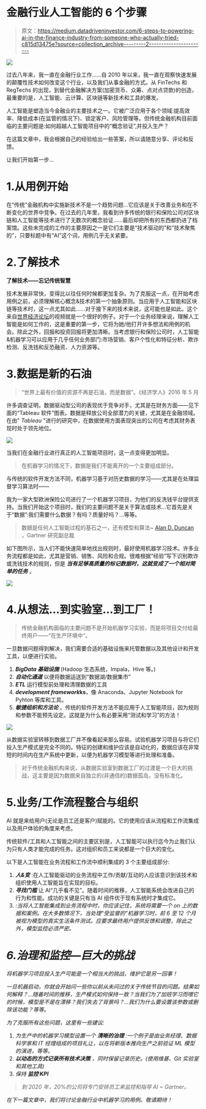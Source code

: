 # 金融行业人工智能的 6 个步骤

> 原文：<https://medium.datadriveninvestor.com/6-steps-to-powering-ai-in-the-finance-industry-from-someone-who-actually-tried-c815d13475e?source=collection_archive---------2----------------------->

![](img/148f22f9b161688822102a2a3649935f.png)

过去八年来，我一直在金融行业工作……自 2010 年以来，我一直在观察快速发展的颠覆性技术如何改变这个行业，以及我们从事金融的方式。从 FinTechs 和 RegTechs 的出现，到替代金融解决方案(加密货币、众筹、点对点贷款)的创造，最重要的是，人工智能、云计算、区块链等新技术和工具的爆发。

人工智能是塑造当今金融业的主要技术之一。它被广泛应用于各个领域:提高效率、降低成本(在监管的情况下)、锁定客户、风险管理等。但传统金融机构目前面临的主要问题是:如何超越人工智能项目中的“概念验证”,并投入生产？

在这篇文章中，我会根据自己的经验给出一些答案，所以请随意分享、评论和反馈。

让我们开始第一步…

# 1.从用例开始

在“传统”金融机构中实施新技术不是一个趋势问题…它应该是关于改善业务和在不断变化的世界中竞争。在过去的几年里，我看到许多传统的银行和保险公司对区块链和人工智能等技术进行了无数次的概念验证……最后却把所有的东西都扔进了档案馆。这些未完成的工作的主要原因之一是它们主要是“技术驱动的”和“技术聚焦的”，只要标题中有“AI”这个词，用例几乎无关紧要。

# 2.了解技术

**了解技术——忘记传统智慧**

技术发展非常快，变得比以往任何时候都更加复杂。为了克服这一点，在开始考虑用例之前，必须理解核心概念&技术的第一个抽象原则。当应用于人工智能和区块链等技术时，这一点尤其如此……对于接下来的技术来说，这可能也是如此。这个来自[世界经济论坛](https://medium.com/@weforum)的视频就是一个很好的例子。对于一个业务经理来说，理解人工智能是如何工作的，这是重要的第一步，它将为她/他打开许多想法和用例的机会。除此之外，回报和投资回报将更加清晰。当考虑银行和保险公司时，人工智能&机器学习可以应用于几乎任何业务部门:市场营销、客户个性化和特征分析、欺诈检测、反洗钱和反恐融资、人力资源等。

# 3.数据是新的石油

> “世界上最有价值的资源不再是石油，而是数据”。《经济学人》2016 年 5 月

许多调查证明，数据驱动型公司的表现优于竞争对手，尤其是在财务方面——见下面的“Tableau 软件”图表。数据是释放公司全部潜力的关键，尤其是在金融领域。在由" *Tableau* "进行的研究中，在数据使用方面表现突出的公司在考虑其财务表现时处于领先地位。

![](img/3545c4b35b69f3f93f5d49e3903830e3.png)

当我们在金融行业进行真正的人工智能项目时，这一点变得更加明显。

> 在机器学习的情况下，数据是我们不能离开的一个主要组成部分。

与传统的软件开发方法不同，机器学习基于对历史数据的学习——尤其是在处理监督学习算法时——

我为一家大型欧洲保险公司进行了一个机器学习项目，为他们的反洗钱平台提供支持。当我们开始这个项目时，我们的主要问题不是关于算法或技术…它首先是关于“数据”:我们需要什么数据？有吗？质量好吗？…等等。

> 数据是任何人工智能过程的基石之一，还有模型和算法~ [Alan D. Duncan](https://www.gartner.com/analyst/51402) ，Gartner 研究副总裁

如下图所示，当人们不能快速简单地找出规则时，最好使用机器学习技术。许多业务流程都是如此，尤其是营销、销售、风险和合规。很难根据“经验”写下识别欺诈或洗钱技术的规则，但是 ***当有足够高质量的标记数据时，这就变成了一个相对简单的任务*** 。

![](img/15730a7a6db4988cc3fae4df529e5b50.png)

# 4.从想法…到实验室…到工厂！

> 传统金融机构面临的主要问题不是开始机器学习实验，而是将项目交付给最终用户——“在生产环境中”。

一旦数据问题得到解决，我们需要合适的基础设施来托管数据以及其他设计和开发工具，以便进行实验。

1.  ***BigData 基础设施*** (Hadoop 生态系统，Impala，Hive 等。)
2.  ***自动化通道*** 以便将数据运送到“数据湖/数据集市”
3.  ***ETL*** 运行模型前处理和清理数据的工具
4.  ***development framework*ks**，像 Anaconda、Jupyter Notebook for Pyhton 等库和工具。
5.  ***敏捷组织和方法论*** 。传统的软件开发方法不能应用于人工智能项目，因为规则和参数不能预先设定。这就是为什么有必要采用“测试和学习”的方法！

![](img/2dc70765cb16abd32e79d685f3cfb133.png)

从数据实验室转移到数据工厂并不像看起来那么容易。试验机器学习项目与将它们投入生产模式是完全不同的。特征的创建和维护应该是自动化的，数据应该在非常短的时间内在生产系统中更新，以便为机器学习模型等进行处理和准备。

> 对于传统金融机构来说，从数据实验室到数据工厂的过渡是一个巨大的挑战，这主要是因为数据来自独立的(非通信的)数据孤岛，没有标准化。

# 5.业务/工作流程整合与组织

AI 就是来给用户(无论是员工还是客户)赋能的。它的使用应该从流程和工作流集成以及用户体验的角度来考虑。

传统软件/工具和人工智能之间的主要区别是，人工智能可以执行迄今为止我们认为只有人类才能完成的任务。这对组织和员工来说都是一个巨大的变化。

以下是人工智能在业务流程和工作流中顺利集成的 3 个主要组成部分:

1.  ***人&变*** :在人工智能驱动的业务流程中工作/贡献/互动的人应该意识到该技术和组织使用人工智能旨在实现的目标。
2.  ***寻找门槛*** 让 AI“几乎看不见”。随着时间的推移，人工智能系统会改进自己的行为和性能。成功的关键是只有当 AI 组件优于现有系统时才集成它。
3.  *:当将人工智能集成到业务流程中时，你应该记住，系统将需要一个 on 上的数据和案例。在大多数情况下，当处理“受监督的”机器学习时，前 6 至 12 个月被视为模型的真实生活条件测试。应要求最终用户提供反馈和调整，除此之外，模型监控必须严密。*

# *6.治理和监控—巨大的挑战*

*将机器学习项目投入生产可能是一个相当大的挑战，维护它是另一回事！*

*一旦机器启动，你就会开始问一些你以前从未问过的关于传统节目的问题。结果如何解释？…随着时间的推移，生产模式如何保持一致？当我们为了加班学习而喂它的时候，模型是不是在漂移？我们失去了背景吗？…我们为什么要设置该参数或删除该功能？等等。*

*为了克服所有这些问题，这里有一些建议:*

1.  *为生产中的机器学习模型设置一个 ***清晰的治理*** :一个例子是由业务经理、数据科学家和 IT 经理组成的项目礼让，以在将新版本推向生产之前验证 ML 模型的演进，等等。*
2.  ****以动态的方式记录所有技术决策*** ，同时保留记录历史。(使用维基、Git 实验室和其他工具)*
3.  *保持 ***监控 KPI****

> *到 2020 年，20%的公司将专门安排员工来监控和指导 AI ~ Gartner。*

*在下一篇文章中，我们将讨论金融行业中机器学习的用例。敬请期待！*